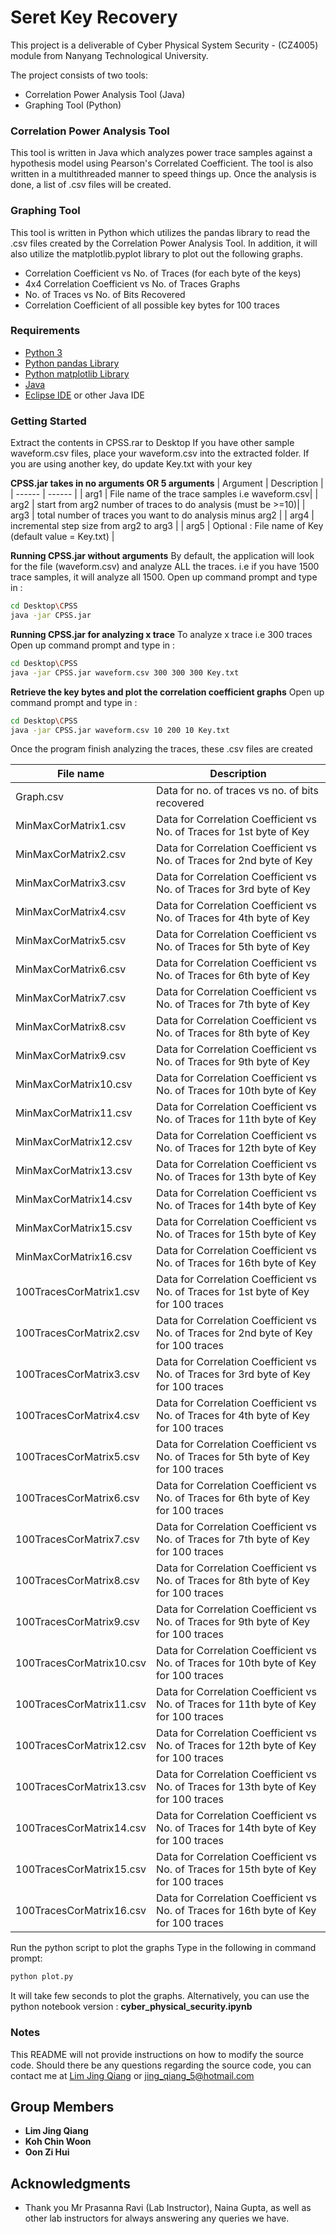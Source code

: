 # Seret Key Recovery



This project is a deliverable of Cyber Physical System Security - (CZ4005) module from Nanyang Technological University. 

The project consists of two tools: 
  - Correlation Power Analysis Tool (Java)
  - Graphing Tool (Python)
 
### Correlation Power Analysis Tool
This tool is written in Java which analyzes power trace samples against a hypothesis model using Pearson's Correlated Coefficient. The tool is also written in a multithreaded manner to speed things up. Once the analysis is done, a list of .csv files will be created.

### Graphing Tool
This tool is written in Python which utilizes the pandas library to read the .csv files created by the Correlation Power Analysis Tool. 
In addition, it will also utilize the matplotlib.pyplot library to plot out the following graphs.
 - Correlation Coefficient vs No. of Traces (for each byte of the keys)
 - 4x4 Correlation Coefficient vs No. of Traces Graphs
 - No. of Traces vs No. of Bits Recovered
 - Correlation Coefficient of all possible key bytes for 100 traces


### Requirements
* [Python 3](https://realpython.com/installing-python/)
* [Python pandas Library](https://pandas.pydata.org/pandas-docs/stable/install.html)
* [Python matplotlib Library](https://pypi.org/project/matplotlib/)
* [Java](https://www.java.com/en/download/)
* [Eclipse IDE](https://www.eclipse.org/downloads/) or other Java IDE

### Getting Started



Extract the contents in CPSS.rar to Desktop
If you have other sample waveform.csv files, place your waveform.csv into the extracted folder.
If you are using another key, do update Key.txt with your key

**CPSS.jar takes in no arguments OR 5 arguments**
| Argument | Description |
| ------ | ------ |
| arg1 | File name of the trace samples i.e waveform.csv|
| arg2 | start from arg2 number of traces to do analysis (must be >=10)|
| arg3  | total number of traces you want to do analysis minus arg2  |
| arg4 | incremental step size from arg2 to arg3 |
| arg5 | Optional : File name of Key (default value = Key.txt) |

**Running CPSS.jar without arguments**
By default, the application will look for the file (waveform.csv) and analyze ALL the traces. i.e if you have 1500 trace samples, it will analyze all 1500.
Open up command prompt and type in : 

```sh
cd Desktop\CPSS
java -jar CPSS.jar
```

**Running CPSS.jar for analyzing x trace**
To analyze x trace i.e 300 traces
Open up command prompt and type in : 

```sh
cd Desktop\CPSS
java -jar CPSS.jar waveform.csv 300 300 300 Key.txt
```
**Retrieve the key bytes and plot the correlation coefficient graphs**
Open up command prompt and type in : 

```sh
cd Desktop\CPSS
java -jar CPSS.jar waveform.csv 10 200 10 Key.txt
```

Once the program finish analyzing the traces, these .csv files are created

| File name | Description |
| --- | --- |
| Graph.csv | Data for no. of traces vs no. of bits recovered|
| MinMaxCorMatrix1.csv | Data for Correlation Coefficient vs No. of Traces for 1st byte of Key|
| MinMaxCorMatrix2.csv | Data for Correlation Coefficient vs No. of Traces for 2nd byte of Key|
| MinMaxCorMatrix3.csv | Data for Correlation Coefficient vs No. of Traces for 3rd byte of Key|
| MinMaxCorMatrix4.csv | Data for Correlation Coefficient vs No. of Traces for 4th byte of Key|
| MinMaxCorMatrix5.csv | Data for Correlation Coefficient vs No. of Traces for 5th byte of Key|
| MinMaxCorMatrix6.csv | Data for Correlation Coefficient vs No. of Traces for 6th byte of Key|
| MinMaxCorMatrix7.csv | Data for Correlation Coefficient vs No. of Traces for 7th byte of Key|
| MinMaxCorMatrix8.csv | Data for Correlation Coefficient vs No. of Traces for 8th byte of Key|
| MinMaxCorMatrix9.csv | Data for Correlation Coefficient vs No. of Traces for 9th byte of Key|
| MinMaxCorMatrix10.csv | Data for Correlation Coefficient vs No. of Traces for 10th byte of Key|
| MinMaxCorMatrix11.csv | Data for Correlation Coefficient vs No. of Traces for 11th byte of Key|
| MinMaxCorMatrix12.csv | Data for Correlation Coefficient vs No. of Traces for 12th byte of Key|
| MinMaxCorMatrix13.csv | Data for Correlation Coefficient vs No. of Traces for 13th byte of Key|
| MinMaxCorMatrix14.csv | Data for Correlation Coefficient vs No. of Traces for 14th byte of Key|
| MinMaxCorMatrix15.csv | Data for Correlation Coefficient vs No. of Traces for 15th byte of Key|
| MinMaxCorMatrix16.csv | Data for Correlation Coefficient vs No. of Traces for 16th byte of Key|
| 100TracesCorMatrix1.csv | Data for Correlation Coefficient vs No. of Traces for 1st byte of Key for 100 traces|
| 100TracesCorMatrix2.csv | Data for Correlation Coefficient vs No. of Traces for 2nd byte of Key for 100 traces|
| 100TracesCorMatrix3.csv | Data for Correlation Coefficient vs No. of Traces for 3rd byte of Key for 100 traces|
| 100TracesCorMatrix4.csv | Data for Correlation Coefficient vs No. of Traces for 4th byte of Key for 100 traces|
| 100TracesCorMatrix5.csv | Data for Correlation Coefficient vs No. of Traces for 5th byte of Key for 100 traces|
| 100TracesCorMatrix6.csv | Data for Correlation Coefficient vs No. of Traces for 6th byte of Key for 100 traces|
| 100TracesCorMatrix7.csv | Data for Correlation Coefficient vs No. of Traces for 7th byte of Key for 100 traces|
| 100TracesCorMatrix8.csv | Data for Correlation Coefficient vs No. of Traces for 8th byte of Key for 100 traces|
| 100TracesCorMatrix9.csv | Data for Correlation Coefficient vs No. of Traces for 9th byte of Key for 100 traces|
| 100TracesCorMatrix10.csv | Data for Correlation Coefficient vs No. of Traces for 10th byte of Key for 100 traces|
| 100TracesCorMatrix11.csv | Data for Correlation Coefficient vs No. of Traces for 11th byte of Key for 100 traces|
| 100TracesCorMatrix12.csv | Data for Correlation Coefficient vs No. of Traces for 12th byte of Key for 100 traces|
| 100TracesCorMatrix13.csv | Data for Correlation Coefficient vs No. of Traces for 13th byte of Key for 100 traces|
| 100TracesCorMatrix14.csv | Data for Correlation Coefficient vs No. of Traces for 14th byte of Key for 100 traces|
| 100TracesCorMatrix15.csv | Data for Correlation Coefficient vs No. of Traces for 15th byte of Key for 100 traces|
| 100TracesCorMatrix16.csv | Data for Correlation Coefficient vs No. of Traces for 16th byte of Key for 100 traces|

Run the python script to plot the graphs
Type in the following in command prompt:
```sh
python plot.py
```
It will take few seconds to plot the graphs.
Alternatively, you can use the python notebook version : **cyber_physical_security.ipynb**
### Notes
This README will not provide instructions on how to modify the source code. Should there be any questions regarding the source code, you can contact me at [Lim Jing Qiang](mailto:LIMJ0202@e.ntu.edu.sg) or <jing_qiang_5@hotmail.com>
## Group Members

* **Lim Jing Qiang** 
* **Koh Chin Woon** 
* **Oon Zi Hui** 


## Acknowledgments
- Thank you Mr Prasanna Ravi (Lab Instructor), Naina Gupta, as well as other lab instructors for always answering any queries we have.


